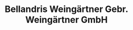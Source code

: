 ---
title: "Bellandris Weingärtner Gebr. Weingärtner GmbH"
url: /verden/bellandris-weingaertner-gebr-weingaertner-gmbh/
shop: Garten-Center
---
